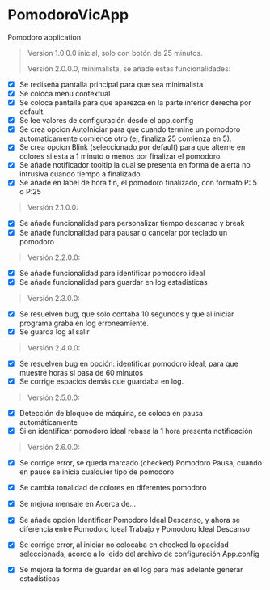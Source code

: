# PomodoroVicApp
Pomodoro application
<!--
Casos de prueba:
Ronda 1: (Casos normales)
- Pomodoro trabajo con fin normal
- Pomodoro descanso con fin normal

Ronda 2: (Casos finalizar)
- pomodoro trabajo + finalizar
- pomodoro descanso + finalizar
- Pomodoro ideal trabajo + finalizar
- Pomodoro ideal descanso + finalizar

Ronda 3: (Casos salir)
- Pomodoro trabajo + salir
- Pomodoro descanso + salir
- Pomodoro ideal trabajo + salir
- Pomodoro ideal descanso + salir

Ronda 4: (Casos reinicio)
- Pomodoro trabajo + reinicio a pomodoro descanso
- Pomodoro trabajo + reinicio a pomodoro ideal trabajo 
- Pomodoro trabajo + reinicio a pomodoro ideal descanso 
- Pomodoro descanso + reinicio a pomodoro trabajo
- Pomodoro descanso + reinicio a pomodoro ideal trabajo 
- Pomodoro descanso + reinicio a pomodoro ideal descanso 
- Pomodoro ideal trabajo + reinicio a pomodoro trabajo
- Pomodoro ideal trabajo + reinicio a pomodoro descanso
- Pomodoro ideal trabajo + reinicio a pomodoro ideal descanso 
- Pomodoro ideal descanso + reinicio a pomodoro trabajo
- Pomodoro ideal descanso + reinicio a pomodoro descanso
- Pomodoro ideal descanso + reinicio a pomodoro ideal trabajo 

Ronda 5: (Casos pausa + retomar)
- Pomodoro trabajo + pausa + retomar
- Pomodoro descanso + pausa + retomar
- Pomodoro ideal trabajo + pausa + retomar
- Pomodoro ideal descanso + pausa + retomar

// Version information for an assembly consists of the following four values:
//      Major Version
//      Minor Version
//      Build Number
//      Revision
-->
>Version 1.0.0.0 inicial, solo con botón de 25 minutos.
>
>Versión 2.0.0.0, minimalista, se añade estas funcionalidades:
- [x] Se rediseña pantalla principal para que sea minimalista
- [x] Se coloca menú contextual
- [x] Se coloca pantalla para que aparezca en la parte inferior derecha por default.
- [x] Se lee valores de configuración desde el app.config
- [x] Se crea opcion AutoIniciar para que cuando termine un pomodoro automaticamente comience otro (ej, finaliza 25 comienza en 5).
- [x] Se crea opcion Blink (seleccionado por default) para que alterne en colores si esta a 1 minuto o menos por finalizar el pomodoro.
- [x] Se añade notificador tooltip la cual se presenta en forma de alerta no intrusiva cuando tiempo a finalizado.
- [x] Se añade en label de hora fin, el pomodoro finalizado, con formato P: 5 o P:25
>Versión 2.1.0.0:
- [x] Se añade funcionalidad para personalizar tiempo descanso y break
- [x] Se añade funcionalidad para pausar o cancelar por teclado un pomodoro
>Versión 2.2.0.0:
- [x] Se añade funcionalidad para identificar pomodoro ideal
- [x] Se añade funcionalidad para guardar en log estadísticas
>Versión 2.3.0.0:
- [x] Se resuelven bug, que solo contaba 10 segundos y que al iniciar programa graba en log erroneamiente.
- [x] Se guarda log al salir
>Versión 2.4.0.0:
- [x] Se resuelven bug en opción: identificar pomodoro ideal, para que muestre horas si pasa de 60 minutos
- [x] Se corrige espacios demás que guardaba en log.
>Versión 2.5.0.0:
- [x] Detección de bloqueo de máquina, se coloca en pausa automáticamente
- [x] Si en identificar pomodoro ideal rebasa la 1 hora presenta notificación
>Versión 2.6.0.0:
- [x] Se corrige error, se queda marcado (checked) Pomodoro Pausa, cuando en pause se inicia cualquier tipo de pomodoro
- [x] Se cambia tonalidad de colores en diferentes pomodoro
- [x] Se mejora mensaje en Acerca de...
- [x] Se añade opción Identificar Pomodoro Ideal Descanso, y ahora se diferencia entre Pomodoro Ideal Trabajo y Pomodoro Ideal Descanso
- [x] Se corrige error, al iniciar no colocaba en checked la opacidad seleccionada, acorde a lo leido del archivo de configuración App.config
- [x] Se mejora la forma de guardar en el log para más adelante generar estadísticas


